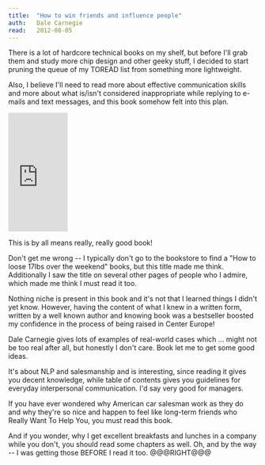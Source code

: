 ```yaml
---
title:	"How to win friends and influence people"
auth:	Dale Carnegie
read:	2012-08-05
---
```





There is a lot of hardcore technical books on my shelf, but before I'll grab
them and study more chip design and other geeky stuff, I decided to
start pruning the queue of my TOREAD list from something more lightweight.

Also, I believe I'll need to read more about effective communication skills
and more about what is/isn't considered inappropriate while replying to
e-mails and text messages, and this book somehow felt into this plan.

<iframe src="http://rcm.amazon.com/e/cm?lt1=_blank&bc1=FFFFFF&IS2=1&npa=1&bg1=FFFFFF&fc1=000000&lc1=FF0000&t=wojcadamkoszh-20&o=1&p=8&l=as4&m=amazon&f=ifr&ref=ss_til&asins=1439167346" style="width:120px;height:240px;" scrolling="no" marginwidth="0" marginheight="0" frameborder="0"></iframe>

This is by all means really, really good book!


Don't get me wrong -- I typically don't go to the bookstore to find a "How
to loose 17lbs over the weekend" books, but this title made me think.
Additionally I saw the title on several other pages of people who I admire,
which made me think I must read it too.

Nothing niche is present in this book and it's not that I learned things I
didn't yet know. However, having the content of what I knew in a written
form, written by a well known author and knowing book was a bestseller
boosted my confidence in the process of being raised in Center Europe!

Dale Carnegie gives lots of examples of real-world cases which ... might not
be too real after all, but honestly I don't care. Book let me to get some
good ideas.

It's about NLP and salesmanship and is interesting, since reading it gives
you decent knowledge, while table of contents gives you guidelines for
everyday interpersonal communication. I'd say very good for managers.

If you have ever wondered why American car salesman work as they do and why
they're so nice and happen to feel like long-term friends who Really Want To
Help You, you must read this book.

And if you wonder, why I get excellent breakfasts and lunches in a company
while you don't, you should read some chapters as well. Oh, and by the way
-- I was getting those BEFORE I read it too.
@@@RIGHT@@@


<script type="text/javascript"><!--
google_ad_client = "ca-pub-7199453802213032";
/* koszek */
google_ad_slot = "8396875481";
google_ad_width = 160;
google_ad_height = 600;
//-->
</script>
<script type="text/javascript"
src="http://pagead2.googlesyndication.com/pagead/show_ads.js">
</script>


<script type="text/javascript"><!--
google_ad_client = "ca-pub-7199453802213032";
/* koszek */
google_ad_slot = "8396875481";
google_ad_width = 160;
google_ad_height = 600;
//-->
</script>
<script type="text/javascript"
src="http://pagead2.googlesyndication.com/pagead/show_ads.js">
</script>


<script type="text/javascript"><!--
google_ad_client = "ca-pub-7199453802213032";
/* koszek */
google_ad_slot = "8396875481";
google_ad_width = 160;
google_ad_height = 600;
//-->
</script>
<script type="text/javascript"
src="http://pagead2.googlesyndication.com/pagead/show_ads.js">
</script>

